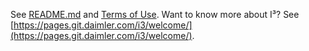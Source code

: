 See [README.md](https://git.daimler.com/i3/i3-access/blob/master/docs/README.md) and [Terms of Use](https://git.daimler.com/i3/i3-access/blob/master/README.md#terms-of-use). Want to know more about I³? See [https://pages.git.daimler.com/i3/welcome/](https://pages.git.daimler.com/i3/welcome/).